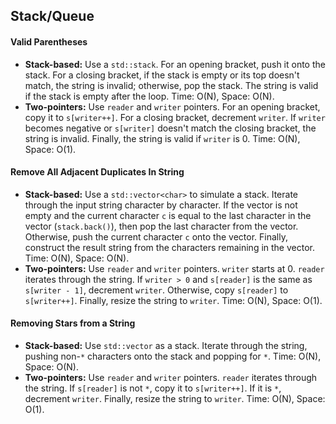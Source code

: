 ## Stack/Queue

#### Valid Parentheses

*   **Stack-based:** Use a `std::stack`. For an opening bracket, push it onto the stack. For a closing bracket, if the stack is empty or its top doesn't match, the string is invalid; otherwise, pop the stack. The string is valid if the stack is empty after the loop. Time: O(N), Space: O(N).
*   **Two-pointers:** Use `reader` and `writer` pointers. For an opening bracket, copy it to `s[writer++]`. For a closing bracket, decrement `writer`. If `writer` becomes negative or `s[writer]` doesn't match the closing bracket, the string is invalid. Finally, the string is valid if `writer` is 0. Time: O(N), Space: O(1).

#### Remove All Adjacent Duplicates In String

*   **Stack-based:** Use a `std::vector<char>` to simulate a stack. Iterate through the input string character by character. If the vector is not empty and the current character `c` is equal to the last character in the vector (`stack.back()`), then pop the last character from the vector. Otherwise, push the current character `c` onto the vector. Finally, construct the result string from the characters remaining in the vector. Time: O(N), Space: O(N).
*   **Two-pointers:** Use `reader` and `writer` pointers. `writer` starts at 0. `reader` iterates through the string. If `writer > 0` and `s[reader]` is the same as `s[writer - 1]`, decrement `writer`. Otherwise, copy `s[reader]` to `s[writer++]`. Finally, resize the string to `writer`. Time: O(N), Space: O(1).

#### Removing Stars from a String

*   **Stack-based:** Use `std::vector` as a stack. Iterate through the string, pushing non-`*` characters onto the stack and popping for `*`. Time: O(N), Space: O(N).
*   **Two-pointers:** Use `reader` and `writer` pointers. `reader` iterates through the string. If `s[reader]` is not `*`, copy it to `s[writer++]`. If it is `*`, decrement `writer`. Finally, resize the string to `writer`. Time: O(N), Space: O(1).
